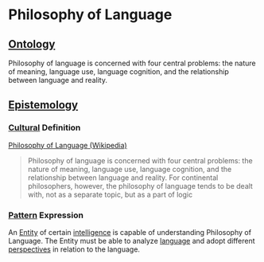 # Philosophy of Language

## [Ontology](./ontology.md)

Philosophy of language is concerned with four central problems: the nature of meaning, language use, language cognition, and the relationship between language and reality.

## [Epistemology](./epistemology.md)

### [Cultural](./culture.md) Definition

<a href="http://en.wikipedia.org/wiki/Philosophy_of_language" target="_blank">Philosophy of Language (Wikipedia)</a>

> Philosophy of language is concerned with four central problems: the nature of meaning, language use, language cognition, and the relationship between language and reality. For continental philosophers, however, the philosophy of language tends to be dealt with, not as a separate topic, but as a part of logic

### [Pattern](./pattern.md) Expression

An [Entity](./entity.md) of certain [intelligence](./intelligence.md) is capable of understanding Philosophy of Language. The Entity must be able to analyze [language](./language.md) and adopt different [perspectives](./perspective.md) in relation to the language.
